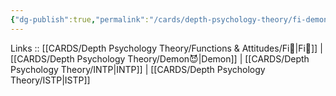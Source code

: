 ```yaml
---
{"dg-publish":true,"permalink":"/cards/depth-psychology-theory/fi-demon/","created":"2023-01-05T12:02:57.734+01:00","updated":"2023-04-23T10:10:39.180+02:00"}
---
```


Links :: [[CARDS/Depth Psychology Theory/Functions & Attitudes/Fi🧭\|Fi🧭]] | [[CARDS/Depth Psychology Theory/Demon😈\|Demon]] | [[CARDS/Depth Psychology Theory/INTP\|INTP]] | [[CARDS/Depth Psychology Theory/ISTP\|ISTP]]
